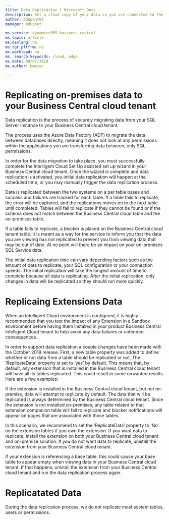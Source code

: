 ```yaml
---
title: Data Replication | Microsoft Docs
description: Get a cloud copy of your data so you are connected to the intelligent cloud also when you have an on-premises solution based on Business Central or Dynamics GP.
author: edupont04
manager: edupont

ms.service: dynamics365-business-central
ms.topic: article
ms.devlang: na
ms.tgt_pltfrm: na
ms.workload: na
ms. search.keywords: cloud, edge
ms.date: 09/07/2018
ms.author: bmeier

---
```

# Replicating on-premises data to your Business Central cloud tenant

Data replication is the process of securely migrating data from your SQL Server instance to your Business Central cloud tenant.

The process uses the Azure Data Factory (ADF) to migrate the data between databases directly, meaning it does not look at any permissions within the applications you are transferring data between, only SQL permissions.

In order for the data migration to take place, you must successfully complete the Intelligent Cloud Set Up assisted set up wizard in your Business Central cloud tenant. Once the wizard is complete and data replication is activated, you initial data replication will happen at the scheduled time, or you may manually trigger the data replication process.

Data is replicated between the two systems on a per table bases and success and failures are tracked for each table. 
If a table fails to replicate, the error will be captured, and the replications moves on to the next table until completed.  Tables will fail to replicate if they cannot be found or if the schema does not match between the Business Central cloud table and the on-premises table.

If a table fails to replicate, a blocker is placed on the Business Central cloud tenant table.  It is meant as a way for the service to inform you that the data you are viewing has not replicated to prevent you from viewing data that may be out of date. At no point will there be an impact on your on-premises SQL Service data.

The initial data replication time can vary depending factors such as the amount of data to replicate, your SQL configuration or your connection speeds.  The initial replication will take the longest amount of time to complete because all data is replicating. After the initial replication, only changes in data will be replicated so they should run more quickly.

# Replicaing Extensions Data
When an Intelligent Cloud environment is configured, it is highly recommended that you test the impact of any Extension in a Sandbox environment before having them installed in your product Business Central Intelligent Cloud tenant to help avoid any data failures or untended consequences.

In order to support data replication a couple changes have been made with the October 2018 release.  First, a new table property was added to define whether or not data from a table should be replicated or not.  The ‘ReplicateData’ property is set to ‘yes’ by default.  This means that, by default, any extension that is installed in the Business Central cloud tenant will have all its tables replicated. This could result in some unwanted results.  Here are a few examples:

If the extension is installed in the Business Central cloud tenant, but not on-premise, data will attempt to replicate by default.  The data that will be replicated is always determined by the Business Central cloud tenant.  Since the extension is not installed on-premises, any table related to that extension companion table will fail to replicate and blocker notifications will appear on pages that are associated with those tables. 

In this scenario, we recommend to set the ‘ReplicateData’ property to ‘No’ on the extension tables if you own the extension. If you want data to replicate, install the extension on both your Business Central cloud tenant and on-premise solution.  If you do not want data to replicate, unistall the extension from your Business Central cloud tenant.

If your extension is referencing a base table, this could cause your base table to appear empty when viewing data in your Business Central cloud tenant. If that happens, unistall the extension from your Business Central cloud tenant and run the data replication process again.

# Replicatated Data
During the data replication process, we do not replicate most system tables, users or permissions.

